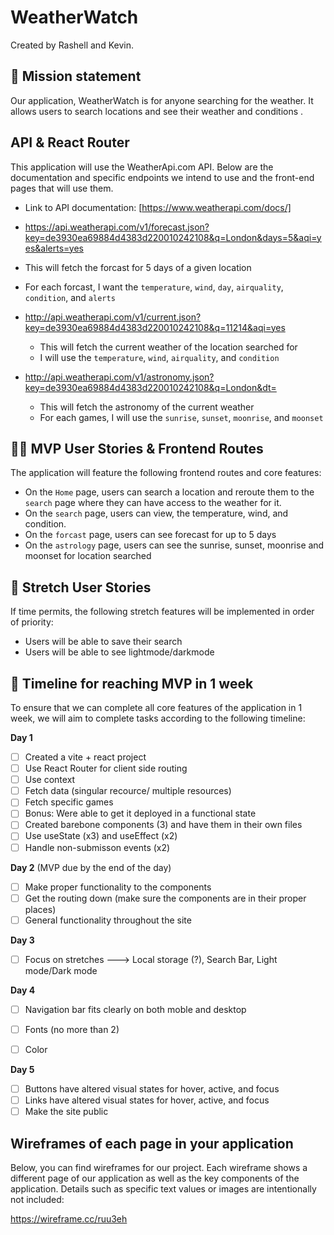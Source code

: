 # WeatherWatch

Created by Rashell and Kevin.

## 🚀 Mission statement

Our application, WeatherWatch is for anyone searching for the weather. It allows users to search locations and see their weather and conditions  .

## API & React Router

This application will use the WeatherApi.com API. Below are the documentation and specific endpoints we intend to use and the front-end pages that will use them.

- Link to API documentation: [https://www.weatherapi.com/docs/]

-  https://api.weatherapi.com/v1/forecast.json?key=de3930ea69884d4383d220010242108&q=London&days=5&aqi=yes&alerts=yes
  - This will fetch the forcast for 5 days of a given location
  - For each forcast, I want the `temperature`, `wind`, `day`, `airquality`, `condition`, and `alerts`
- http://api.weatherapi.com/v1/current.json?key=de3930ea69884d4383d220010242108&q=11214&aqi=yes
  - This will fetch the current weather of the location searched for
  - I will use the `temperature`, `wind`, `airquality`, and `condition`
- http://api.weatherapi.com/v1/astronomy.json?key=de3930ea69884d4383d220010242108&q=London&dt=
  - This will fetch the astronomy of the current weather 
  - For each games, I will use the `sunrise`, `sunset`, `moonrise`, and `moonset`

## 👩‍💻 MVP User Stories & Frontend Routes

The application will feature the following frontend routes and core features:

* On the `Home` page, users can search a location and reroute them to the `search` page where they can have access to the weather for it.
* On the `search` page, users can view, the temperature, wind, and condition.
* On the `forcast` page, users can see forecast for up to 5 days
* On the `astrology` page, users can see the sunrise, sunset, moonrise and moonset for location searched 

## 🤔 Stretch User Stories

If time permits, the following stretch features will be implemented in order of priority:

* Users will be able to save their search
* Users will be able to see lightmode/darkmode

## 📆 Timeline for reaching MVP in 1 week

To ensure that we can complete all core features of the application in 1 week, we will aim to complete tasks according to the following timeline:

**Day 1**
- [ ] Created a vite + react project 
- [ ] Use React Router for client side routing 
- [ ] Use context
- [ ] Fetch data (singular recource/ multiple resources)
- [ ] Fetch specific games 
- [ ] Bonus: Were able to get it deployed in a functional state
- [ ] Created barebone components (3) and have them in their own files
- [ ] Use useState (x3) and useEffect (x2)
- [ ] Handle non-submisson events (x2) 

**Day 2** (MVP due by the end of the day)
- [ ] Make proper functionality to the components 
- [ ] Get the routing down (make sure the components are in their proper places)
- [ ] General functionality throughout the site

**Day 3** 
- [ ] Focus on stretches ---> Local storage (?), Search Bar, Light mode/Dark mode

**Day 4**
- [ ] Navigation bar fits clearly on both moble and desktop
- [ ] Fonts (no more than 2)
- [ ] Color 


**Day 5**
- [ ] Buttons have altered visual states for hover, active, and focus
- [ ] Links have altered visual states for hover, active, and focus
- [ ] Make the site public 

## Wireframes of each page in your application

Below, you can find wireframes for our project. Each wireframe shows a different page of our application as well as the key components of the application. Details such as specific text values or images are intentionally not included:

https://wireframe.cc/ruu3eh

